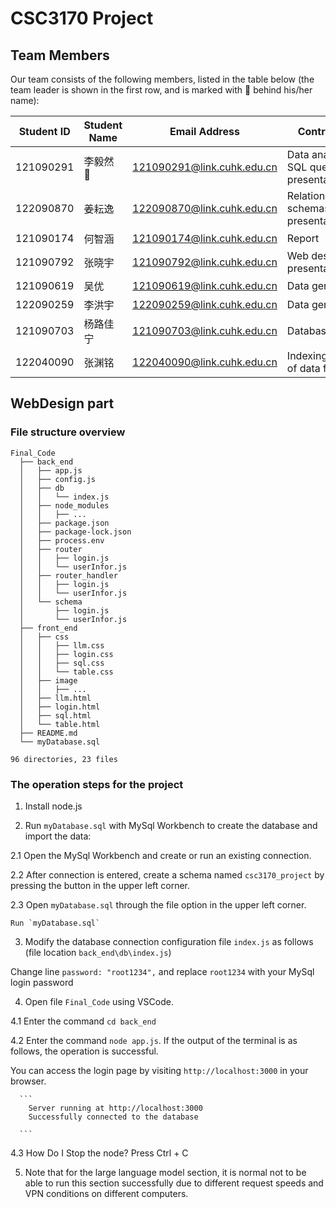 # CSC3170 Project 

## Team Members

Our team consists of the following members, listed in the table below (the team leader is shown in the first row, and is marked with 🚩 behind his/her name):

| Student ID | Student Name   |       Email Address       |  Contribution |
| ---------- | ------------   | ------------------------- |------------------------- |
| 121090291  | 李毅然 🚩      | 121090291@link.cuhk.edu.cn  |Data analytic SQL queries and presentation|
| 122090870  | 姜耘逸         | 122090870@link.cuhk.edu.cn  | Relation schemas and presentation
| 121090174  | 何智涵         | 121090174@link.cuhk.edu.cn  |Report|
| 121090792  | 张晓宇         | 121090792@link.cuhk.edu.cn  | Web design and presentation  |
| 121090619  | 吴优           | 121090619@link.cuhk.edu.cn  | Data generation|
| 122090259  | 李洪宇         | 122090259@link.cuhk.edu.cn  |Data generation|
| 121090703  | 杨路佳宁       | 121090703@link.cuhk.edu.cn  | Database design|
| 122040090  | 张渊铭         | 122040090@link.cuhk.edu.cn  | Indexing/Hashing of data field |


## WebDesign part

### File structure overview

```
Final_Code
  ├── back_end
  │   ├── app.js
  │   ├── config.js
  │   ├── db
  │   │   └── index.js
  │   ├── node_modules
  │   │   ├── ...
  │   ├── package.json
  │   ├── package-lock.json
  │   ├── process.env
  │   ├── router
  │   │   ├── login.js
  │   │   └── userInfor.js
  │   ├── router_handler
  │   │   ├── login.js
  │   │   └── userInfor.js
  │   └── schema
  │       ├── login.js
  │       └── userInfor.js
  ├── front_end
  │   ├── css
  │   │   ├── llm.css
  │   │   ├── login.css
  │   │   ├── sql.css
  │   │   └── table.css
  │   ├── image
  │   │   ├── ...
  │   ├── llm.html
  │   ├── login.html
  │   ├── sql.html
  │   └── table.html
  ├── README.md
  └── myDatabase.sql

96 directories, 23 files

```


### The operation steps for the project

1. Install node.js

2. Run `myDatabase.sql` with MySql Workbench to create the database and import the data:

  2.1 Open the MySql Workbench and create or run an existing connection.

  2.2 After connection is entered, create a schema named `csc3170_project` by pressing the button in the upper left corner. 

  2.3 Open `myDatabase.sql` through the file option in the upper left corner.

    Run `myDatabase.sql`

3. Modify the database connection configuration file `index.js` as follows (file location `back_end\db\index.js`)

  Change line `password: "root1234",` and replace `root1234` with your MySql login password

4. Open file `Final_Code` using VSCode.

  4.1 Enter the command `cd back_end`

  4.2 Enter the command `node app.js`. If the output of the terminal is as follows, the operation is successful.

  You can access the login page by visiting `http://localhost:3000` in your browser.

      ```
        Server running at http://localhost:3000
        Successfully connected to the database

      ```
  4.3 How Do I Stop the node? Press Ctrl + C

5. Note that for the large language model section, it is normal not to be able to run this section successfully due to different request speeds and VPN conditions on different computers.
  

